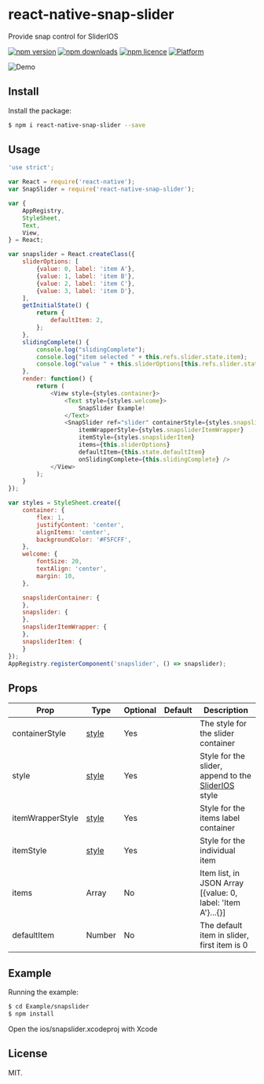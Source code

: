 # react-native-snap-slider
Provide snap control for SliderIOS

[![npm version](http://img.shields.io/npm/v/react-native-snap-slider.svg?style=flat-square)](https://npmjs.org/package/react-native-snap-slider "View this project on npm")
[![npm downloads](http://img.shields.io/npm/dm/react-native-snap-slider.svg?style=flat-square)](https://npmjs.org/package/react-native-snap-slider "View this project on npm")
[![npm licence](http://img.shields.io/npm/l/react-native-snap-slider.svg?style=flat-square)](https://npmjs.org/package/react-native-snap-slider "View this project on npm")
[![Platform](https://img.shields.io/badge/platform-ios-989898.svg?style=flat-square)](https://npmjs.org/package/react-native-snap-slider "View this project on npm")

![Demo](https://github.com/franfran/react-native-snap-slider/wiki/images/screenshot.gif)

## Install

Install the package:

```bash
$ npm i react-native-snap-slider --save
```

## Usage

```javascript
'use strict';

var React = require('react-native');
var SnapSlider = require('react-native-snap-slider');

var {
    AppRegistry,
    StyleSheet,
    Text,
    View,
} = React;

var snapslider = React.createClass({
    sliderOptions: [
        {value: 0, label: 'item A'},
        {value: 1, label: 'item B'},
        {value: 2, label: 'item C'},
        {value: 3, label: 'item D'},
    ],
    getInitialState() {
        return {
            defaultItem: 2,
        };
    },
    slidingComplete() {
        console.log("slidingComplete");
        console.log("item selected " + this.refs.slider.state.item);
        console.log("value " + this.sliderOptions[this.refs.slider.state.item].value);
    },
    render: function() {
        return (
            <View style={styles.container}>
                <Text style={styles.welcome}>
                    SnapSlider Example!
                </Text>
                <SnapSlider ref="slider" containerStyle={styles.snapsliderContainer} style={styles.snapslider}
                    itemWrapperStyle={styles.snapsliderItemWrapper}
                    itemStyle={styles.snapsliderItem}
                    items={this.sliderOptions}
                    defaultItem={this.state.defaultItem}
                    onSlidingComplete={this.slidingComplete} />
            </View>
        );
    }
});

var styles = StyleSheet.create({
    container: {
        flex: 1,
        justifyContent: 'center',
        alignItems: 'center',
        backgroundColor: '#F5FCFF',
    },
    welcome: {
        fontSize: 20,
        textAlign: 'center',
        margin: 10,
    },

    snapsliderContainer: {
    },
    snapslider: {
    },
    snapsliderItemWrapper: {
    },
    snapsliderItem: {
    }
});
AppRegistry.registerComponent('snapslider', () => snapslider);
```

## Props

Prop                  | Type     | Optional | Default                   | Description
--------------------- | -------- | -------- | ------------------------- | -----------
containerStyle        | [style](http://facebook.github.io/react-native/docs/view.html#style)    | Yes      |                           | The style for the slider container
style                 | [style](http://facebook.github.io/react-native/docs/view.html#style)    | Yes      |                           | Style for the slider, append to the [SliderIOS](https://facebook.github.io/react-native/docs/sliderios.html)  style 
itemWrapperStyle      | [style](http://facebook.github.io/react-native/docs/view.html#style)    | Yes      |                           | Style for the items label container
itemStyle            | [style](http://facebook.github.io/react-native/docs/view.html#style)    | Yes      |                           | Style for the individual item
items    | Array    | No      |                           | Item list, in JSON Array [{value: 0, label: 'Item A'}...{}]
defaultItem    | Number    | No      |                    | The default item in slider, first item is 0

## Example

Running the example:

```bash
$ cd Example/snapslider
$ npm install
```

Open the ios/snapslider.xcodeproj with Xcode

## License

MIT.
